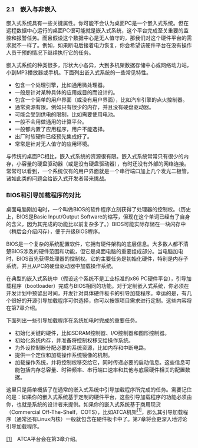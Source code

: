 ### 2.1　嵌入与非嵌入

嵌入式系统具有一些关键属性。你可能不会认为桌面PC是一个嵌入式系统。但在远程数据中心运行的桌面PC很可能就是嵌入式系统，这个平台完成至关重要的监控和报警任务。而且假设这个数据中心是无人值守的，那我们对这个硬件平台的需求就不一样了。例如，如果断电后接着电力恢复，你会希望该硬件平台在没有操作人员干预的情况下继续执行它的任务。

嵌入式系统的种类很多，形状大小各异，大到多机架数据存储中心或网络动力站，小到MP3播放器或手机。下面列出嵌入式系统的一些常见特性。

+ 包含一个处理引擎，比如通用微处理器。
+ 一般是针对某种具体的应用或目的而设计的。
+ 包含一个简单的用户界面（或没有用户界面），比如汽车引擎的点火控制器。
+ 通常资源有限。例如只有很少的内存，并且没有硬盘驱动器。
+ 可能会受到供电的限制，比如需要使用电池。
+ 一般不会用做通用的计算平台。
+ 一般都内置了应用程序，用户不能选择。
+ 出厂时软硬件已经预先集成好了。
+ 常常是针对无人值守的应用环境。

与传统的桌面PC相比，嵌入式系统的资源很有限。嵌入式系统常常只有很少的内存，小容量的硬盘驱动器（或是没有硬盘驱动器），有时还没有外部的网络连接。常常可以看到，一个系统仅有的用户界面就是一个串行端口加上几个发光二极管。诸如此类的问题会给嵌入式开发者带来挑战。

### BIOS和引导加载程序的对比

桌面电脑刚加电时，一个叫做BIOS的软件程序立刻获得了处理器的控制权。（历史上，BIOS是Basic Input/Output Software的缩写，但现在这个单词已经有了自身的含义，因为其完成的功能比以前复杂多了。）BIOS可能实际存储在一块闪存中（稍后会介绍闪存），便于升级BIOS程序。

BIOS是一个复杂的系统配置软件，它拥有硬件架构的底层信息。大多数人都不清楚BIOS涉及的硬件范围和功能，但它是桌面电脑的重要组成部分。当电脑加电时，BIOS首先获得处理器的控制权。它的主要任务是初始化硬件，特别是内存子系统，并且从PC的硬盘驱动器中加载操作系统。

在典型的嵌入式系统中（假设这个系统不是工业标准的x86 PC硬件平台），引导加载程序（bootloader）完成与BIOS相同的功能。对于定制嵌入式系统，你必须在开发计划中预留出时间，开发针对具体硬件板卡的引导加载程序。幸运的是，有几个很好的开源引导加载程序可供选择，你可以按照项目需求进行定制。这些内容将在第7章介绍。

下面列出一些引导加载程序在系统加电时完成的重要任务。

+ 初始化关键的硬件，比如SDRAM控制器、I/O控制器和图形控制器。
+ 初始化系统内存，并准备将控制权移交给操作系统。
+ 为外设控制器分配必要的系统资源，比如内存和中断电路。
+ 提供一个定位和加载操作系统镜像的机制。
+ 加载操作系统，并将控制权移交给它，同时传递必要的启动信息。这些信息可能包括内存总容量、时钟频率、串行端口速率和其他与底层硬件相关的配置数据。

这里只是简单概括了在通常的嵌入式系统中引导加载程序所完成的任务。需要记住的是：如果你的嵌入式系统基于定制的硬件平台，这些引导加载程序的功能必须由你，也就是系统的设计者来提供。如果你的嵌入式系统基于商用现货（Commercial Off-The-Shelf，COTS），比如ATCA机架<a class="my_markdown" href="['#anchor021']"><sup class="my_markdown">[1]</sup></a>，那么其引导加载程序（通常还有Linux内核）一般就包含在硬件板卡中了。第7章将会更深入地讨论引导加载程序。

<a class="my_markdown" href="['#ac021']">[1]</a>　ATCA平台会在第3章介绍。

